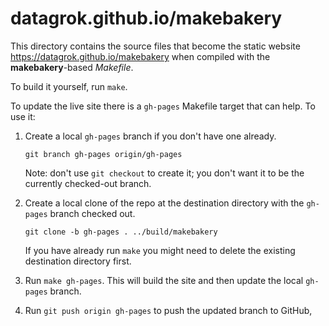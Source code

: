 # datagrok.github.io/makebakery

This directory contains the source files that become the static website <https://datagrok.github.io/makebakery> when compiled with the **makebakery**-based _Makefile_.

To build it yourself, run `make`.

To update the live site there is a `gh-pages` Makefile target that can help. To use it:

1. Create a local `gh-pages` branch if you don't have one already.
  
    ```
    git branch gh-pages origin/gh-pages
    ```

    Note: don't use `git checkout` to create it; you don't want it to be the currently checked-out branch.

2. Create a local clone of the repo at the destination directory with the `gh-pages` branch checked out.

    ```
    git clone -b gh-pages . ../build/makebakery

    ```
    
    If you have already run `make` you might need to delete the existing destination directory first.

3. Run `make gh-pages`. This will build the site and then update the local `gh-pages` branch.

4. Run `git push origin gh-pages` to push the updated branch to GitHub,
